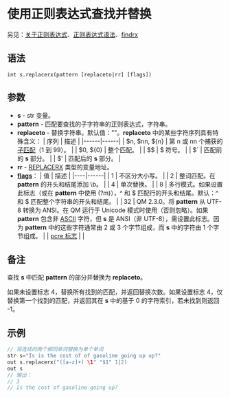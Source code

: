 # 使用正则表达式查找并替换

另见：[关于正则表达式](../RegExp/IDP_PCRE.md)、[正则表达式语法](../RegExp/IDH_PCRE.md)、[findrx](../Functions/IDP_FINDRX.md)

## 语法

```
int s.replacerx(pattern [replaceto|rr] [flags])
```

## 参数

- **s** - str 变量。
- **pattern** - 匹配要查找的子字符串的正则表达式，字符串。
- **replaceto** - 替换字符串。默认值：""。**replaceto** 中的某些字符序列具有特殊含义：
  | 序列 | 描述 |
  |------|------|
  | $n, $nn, ${n} | 第 n 或 nn 个捕获的[子匹配](../Functions/IDP_FINDRX.md)（1 到 99）。 |
  | $0, ${0} | 整个匹配。 |
  | $$ | $ 符号。 |
  | $` | 匹配前的 **s** 部分。 |
  | $' | 匹配后的 **s** 部分。 |
- **rr** - [REPLACERX](../RegExp/IDP_REPLACERXSTRUCT.md) 类型的变量地址。
- **[flags](../Other/IDP_FLAGS.md)**：
  | 值 | 描述 |
  |----|------|
  | 1  | 不区分大小写。 |
  | 2  | 整词匹配。在 **pattern** 的开头和结尾添加 \b。 |
  | 4  | 单次替换。 |
  | 8  | 多行模式。如果设置此标志（或在 **pattern** 中使用 (?m)），^ 和 $ 匹配行的开头和结尾。默认：^ 和 $ 匹配整个字符串的开头和结尾。 |
  | 32 | QM 2.3.0。将 **pattern** 从 UTF-8 转换为 ANSI。在 QM 运行于 Unicode 模式时使用（否则忽略）。如果 **pattern** 包含非 [ASCII](../Tables/IDP_ASCII.md) 字符，但 **s** 是 ANSI（非 UTF-8），需设置此标志。因为 **pattern** 中的这些字符通常由 2 或 3 个字节组成，而 **s** 中的字符由 1 个字节组成。 |
  | [pcre 标志](../RegExp/IDP_PCREFLAGS.md) | |

## 备注

查找 **s** 中匹配 **pattern** 的部分并替换为 **replaceto**。

如果未设置标志 4，替换所有找到的匹配，并返回替换次数。如果设置标志 4，仅替换第一个找到的匹配，并返回其在 **s** 中的基于 0 的字符索引，若未找到则返回 -1。

## 示例

```cpp
// 将连续的两个相同单词替换为单个单词
str s="Is is the cost of of gasoline going up up?"
out s.replacerx("([a-z]+) \1" "$1" 1|2)
out s
// 输出：
// 3
// Is the cost of gasoline going up?
```